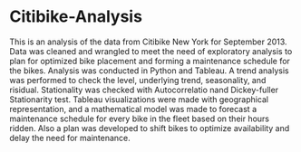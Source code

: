 # Citibike-Analysis
This is an analysis of the data from Citibike New York for September 2013. Data was cleaned and wrangled to meet the need of exploratory analysis to plan for optimized bike placement and forming a maintenance schedule for the bikes. Analysis was conducted in Python and Tableau. A trend analysis was performed to check the level, underlying trend, seasonality, and risidual. Stationality was checked with Autocorrelatio nand Dickey-fuller Stationarity test. Tableau visualizations were made with geographical representation, and a mathematical model was made to forecast a maintenance schedule for every bike in the fleet based on their hours ridden. Also a plan was developed to shift bikes to optimize availability and delay the need for maintenance.
